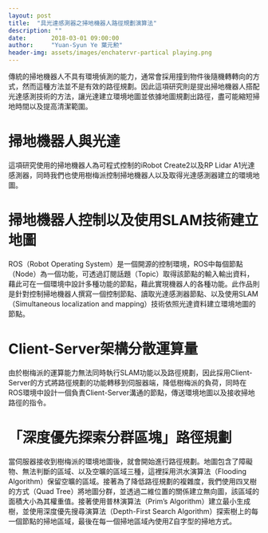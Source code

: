 ```yaml
---
layout: post
title:  "具光達感測器之掃地機器人路徑規劃演算法"
description: ""
date:       2018-03-01 09:00:00
author:     "Yuan-Syun Ye 葉元勲"
header-img: assets/images/enchatervr-partical playing.png
---
```


傳統的掃地機器人不具有環境偵測的能力，通常會採用撞到物件後隨機轉轉向的方式，然而這種方法並不是有效的路徑規劃。因此這項研究則是提出掃地機器人搭配光達感測技術的方法，讓光達建立環境地圖並依據地圖規劃出路徑，盡可能縮短掃地時間以及提高清潔範圍。

# 掃地機器人與光達 #
這項研究使用的掃地機器人為可程式控制的iRobot Create2以及RP Lidar A1光達感測器，同時我們也使用樹梅派控制掃地機器人以及取得光達感測器建立的環境地圖。

# 掃地機器人控制以及使用SLAM技術建立地圖 #
ROS（Robot Operating System）是一個開源的控制環境，ROS中每個節點（Node）為一個功能，可透過訂閱話題（Topic）取得該節點的輸入輸出資料，藉此可在一個環境中設計多種功能的節點，藉此實現機器人的各種功能。此作品則是針對控制掃地機器人撰寫一個控制節點、讀取光達感測器節點、以及使用SLAM（Simultaneous localization and mapping）技術依照光達資料建立環境地圖的節點。

# Client-Server架構分散運算量 #
由於樹梅派的運算能力無法同時執行SLAM功能以及路徑規劃，因此採用Client-Server的方式將路徑規劃的功能轉移到伺服器端，降低樹梅派的負荷，同時在ROS環境中設計一個負責Client-Server溝通的節點，傳送環境地圖以及接收掃地路徑的指令。

# 「深度優先探索分群區塊」路徑規劃 #
當伺服器接收到樹梅派的環境地圖後，就會開始進行路徑規劃。地圖包含了障礙物、無法判斷的區域、以及空曠的區域三種，這裡採用洪水演算法（Flooding Algorithm）保留空曠的區域。接著為了降低路徑規劃的複雜度，我們使用四叉樹的方式（Quad Tree）將地圖分群，並透過二維位置的關係建立無向圖，該區域的面積大小為其權重值。接著使用普林演算法（Prim’s Algorithm）建立最小生成樹，並使用深度優先搜尋演算法（Depth-First Search Algorithm）探索樹上的每一個節點的掃地區域，最後在每一個掃地區域內使用Z自字型的掃地方式。